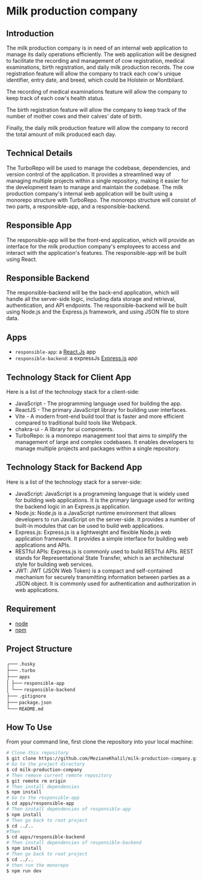 # Milk production company

## Introduction
The milk production company is in need of an internal web application to manage its daily operations efficiently. The web application will be designed to facilitate the recording and management of cow registration, medical examinations, birth registration, and daily milk production records.
The cow registration feature will allow the company to track each cow's unique identifier, entry date, and breed, which could be Holstein or Montbliard.

The recording of medical examinations feature will allow the company to keep track of each cow's health status.

The birth registration feature will allow the company to keep track of the number of mother cows and their calves' date of birth.

Finally, the daily milk production feature will allow the company to record the total amount of milk produced each day.

## Technical Details
The TurboRepo will be used to manage the codebase, dependencies, and version control of the application. It provides a streamlined way of managing multiple projects within a single repository, making it easier for the development team to manage and maintain the codebase.
The milk production company's internal web application will be built using a monorepo structure with TurboRepo. The monorepo structure will consist of two parts, a responsible-app, and a responsible-backend.

## Responsible App
The responsible-app will be the front-end application, which will provide an interface for the milk production company's employees to access and interact with the application's features. The responsible-app will be built using React.

## Responsible Backend
The responsible-backend will be the back-end application, which will handle all the server-side logic, including data storage and retrieval, authentication, and API endpoints. The responsible-backend will be built using Node.js and the Express.js framework, and using JSON file to store data.

## Apps

- `responsible-app`: a [React.Js](https://reactjs.org/) app
- `responsible-backend`: a expressJs [Express.js](https://expressjs.com/) app

## Technology Stack for Client App
Here is a list of the technology stack for a client-side:

- JavaScript - The programming language used for building the app.
- ReactJS - The primary JavaScript library for building user interfaces.
- Vite - A modern front-end build tool that is faster and more efficient compared to traditional build tools like Webpack.
- chakra-ui - A library for ui components.
- TurboRepo: is a monorepo management tool that aims to simplify the management of large and complex codebases. It enables developers to manage multiple projects and packages within a single repository.

## Technology Stack for Backend App
Here is a list of the technology stack for a server-side:

- JavaScript: JavaScript is a programming language that is widely used for building web applications. It is the primary language used for writing the backend logic in an Express.js application.
- Node.js: Node.js is a JavaScript runtime environment that allows developers to run JavaScript on the server-side. It provides a number of built-in modules that can be used to build web applications.
- Express.js: Express.js is a lightweight and flexible Node.js web application framework. It provides a simple interface for building web applications and APIs.
- RESTful APIs: Express.js is commonly used to build RESTful APIs. REST stands for Representational State Transfer, which is an architectural style for building web services.
- JWT: JWT (JSON Web Token) is a compact and self-contained mechanism for securely transmitting information between parties as a JSON object. It is commonly used for authentication and authorization in web applications.

## Requirement 
- [node](https://nodejs.org/)
- [npm](https://www.npmjs.com/)

## Project Structure 
┌── `.husky` \
├── `.turbo` \
├── `apps` \
│   ├── `responsible-app` \
│   └── `responsible-backend` \
├── `.gitignore` \
├── `package.json` \
└── `README.md`

## How To Use
From your command line, first clone the repository into your local machine:

```bash
# Clone this repository
$ git clone https://github.com/MezianeKhalil/milk-production-company.git
# Go to the project directory
$ cd milk-production-company
# Then remove current remote repository
$ git remote rm origin
# Then install dependencies
$ npm install
# Go to the responsible-app
$ cd apps/responsible-app
# Then install dependencies of responsible-app
$ npm install
# Then go back to root project
$ cd ../..
#Then 
$ cd apps/responsible-backend
# Then install dependencies of responsible-backend
$ npm install
# Then go back to root project
$ cd ../..
# then run the monorepo
$ npm run dev
```